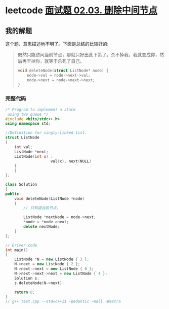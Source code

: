 # leetcode [面试题 02.03. 删除中间节点](https://leetcode-cn.com/problems/delete-middle-node-lcci/)

## 我的解题

这个题，意思描述地不明了。下面是总结的比较好的:

> 既然只能访问当前节点，那就只好出此下策了。杀不掉我，我就变成你，然后再干掉你，就等于杀死了自己。
>
> ```c
> void deleteNode(struct ListNode* node) {
>     node->val = node->next->val;
>     node->next = node->next->next;
> }
> ```



### 完整代码

```C++
/* Program to implement a stack
 using two queue */
#include <bits/stdc++.h>
using namespace std;

//Definition for singly-linked list.
struct ListNode
{
	int val;
	ListNode *next;
	ListNode(int x) :
					val(x), next(NULL)
	{
	}
};

class Solution
{
public:
	void deleteNode(ListNode *node)
	{
		// 只知道当前节点，

		ListNode *nextNode = node->next;
		*node = *node->next;
		delete nextNode;
	}
};

// Driver code
int main()
{
	ListNode *N = new ListNode { 3 };
	N->next = new ListNode { 2 };
	N->next->next = new ListNode { 0 };
	N->next->next->next = new ListNode { 4 };
	Solution s;
	s.deleteNode(N->next);

	return 0;
}
// g++ test.cpp --std=c++11 -pedantic -Wall -Wextra


```

